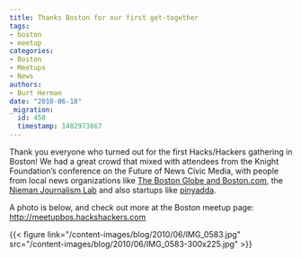 ```yaml
---
title: Thanks Boston for our first get-together
tags:
- boston
- meetup
categories:
- Boston
- Meetups
- News
authors:
- Burt Herman
date: "2010-06-18"
_migration:
  id: 450
  timestamp: 1482973867
---
```


Thank you everyone who turned out for the first Hacks/Hackers gathering in Boston! We had a great crowd that mixed with attendees from the Knight Foundation&#8217;s conference on the Future of News Civic Media, with people from local news organizations like [The Boston Globe and Boston.com][1], the [Nieman Journalism Lab][2] and also startups like [pinyadda][3].

A photo is below, and check out more at the Boston meetup page: <http://meetupbos.hackshackers.com>

{{< figure link="/content-images/blog/2010/06/IMG\_0583.jpg" src="/content-images/blog/2010/06/IMG\_0583-300x225.jpg" >}}

 [1]: http://boston.com
 [2]: http://niemanlab.org
 [3]: http://www.pinyadda.com/alpha